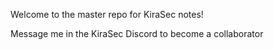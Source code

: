 Welcome to the master repo for KiraSec notes!

Message me in the KiraSec Discord to become a collaborator
